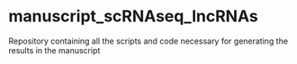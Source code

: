 # manuscript_scRNAseq_lncRNAs
Repository containing all the scripts and code necessary for generating the results in the manuscript
